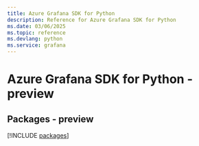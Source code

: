 ```yaml
---
title: Azure Grafana SDK for Python
description: Reference for Azure Grafana SDK for Python
ms.date: 03/06/2025
ms.topic: reference
ms.devlang: python
ms.service: grafana
---
```

# Azure Grafana SDK for Python - preview
## Packages - preview
[!INCLUDE [packages](grafana-index.md)]